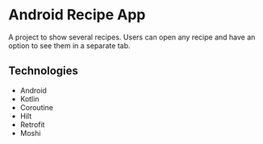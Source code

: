 # Android Recipe App

A project to show several recipes. Users can open any recipe and have an option to see them in a separate tab.


## Technologies

- Android
- Kotlin
- Coroutine
- Hilt
- Retrofit
- Moshi

